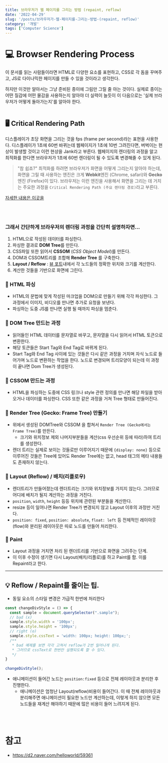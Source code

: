 ```yaml
---
title: 브라우저가 웹 페이지를 그리는 방법 (repaint, reflow)
date: '2022-04-29'
slug: '/posts/브라우저가-웹-페이지를-그리는-방법-(repaint, reflow)'
category: '개발'
tags: ['Computer Science']
---
```

# 💻 Browser Rendering Process

이 문서를 읽는 사람들이라면 HTML로 다양한 요소를 표현하고, CSS로 각 돔을 꾸며주고, JS로 다이나믹한 페이지를 만들 수 있을 것이라고 생각한다.

하지만 이것만 알아서는 그냥 준비된 종이에 그림만 그릴 줄 아는 것이다. 실제로 종이는 어떤 질감에 어떤 물감을 사용하는지 알아야 더 실력이 늘듯이 이 다음으로는 '실제 브라우저가 어떻게 돌아가는지'를 알아야 한다.
<br />
<br />

## 🖥  Critical Rendering Path
디스플레이가 초당 화면을 그리는 것을 fps (frame per second)라는 표현을 사용한다. 디스플레이가 1초에 60번 바뀌는데 웹페이지가 1초에 10번 그려진다면, 버벅이는 현상이 발생할 것이고 이런 현상을 Jank라고 부른다.
웹페이지의 렌더링의 과정을 알고 최적화를 한다면 브라우저가 1초에 60번 렌더링이 될 수 있도록 변경해줄 수 있게 된다. 
> "참 쉽죠?"
최적화를 하려면 브라우저가 화면을 어떻게 그리는지 알아야 하는데, 화면을 그릴 때 사용하는 엔진은 크게 **Webkit**엔진 (Chrome, safari)와 **Gecko**엔진 (Firefox)이 있다. 브라우저는 이런 엔진을 사용해서 화면을 그리는 데 거치는 주요한 과정을 `Critical Rendering Path (주요 렌더링 경로)`라고 부른다.

[자세한 내용은 이곳을](https://developer.mozilla.org/ko/docs/Web/Performance/Critical_rendering_path)

<br />
<br />

### 그래서 간단하게 브라우저의 렌더링 과정을 간단히 설명하자면...

1. HTML으로 작성된 데이터를 파싱한다.
2. 파싱한 결과로 **DOM Tree**를 만든다. 
3. CSS파일 또한 읽어서 **CSSOM** (*CSS Object Model*)를 만든다.
4. DOM과 CSSOM트리를 조합해 **Render Tree** 를 구축한다.
5. **Layout / Reflow** : [뷰 포트](https://developer.mozilla.org/ko/docs/Glossary/Viewport)내에서 각 노드들의 정확한 위치와 크기를 계산한다.
6. 계산한 것들을 기반으로 화면에 그린다.


### 🎈 HTML 파싱
- HTML의 문법에 맞게 작성된 마크업을 DOM으로 만들기 위해 각각 파싱한다. 그 과정에서 이미지, 비디오를 만나면 추가로 요청을 보낸다.
- 파싱하는 도중 JS를 만나면 실행 될 때까지 파싱을 멈춘다.
### 🎈 DOM Tree 만드는 과정
- 읽어들인 HTML 데이터를 문자열로 바꾸고, 문자열을 다시 읽어서 HTML 토큰으로 변환한다.
- 해당 토큰들은 Start Tag와 End Tag로 바뀌게 된다.
- Start Tag와 End Tag 사이에 있는 것들은 다시 같은 과정을 거치며 자식 노드로 들어가며 노드로 변환하는 작업을 한다. 노드로 변경되며 트리모양이 되는데 이 과정이 끝나면 Dom Tree가 생성된다.
### 🎈 CSSOM 만드는 과정
- HTML을 파싱하는 도중에 CSS 링크나 style 관련 정의를 만나면 해당 파일을 받아오거나 데이터를 파싱한다. CSS 또한 같은 과정을 거쳐 Tree 형태로 만들어진다.
### 🎈 Render Tree (Gecko: Frame Tree) 만들기
- 위에서 생성된 DOMTree와 CSSOM 을 합쳐서 `Render Tree (Gecko에서는 Frame Tree)`를 만든다.
  - 크기와 위치정보 제외 나머지부분들을 계산(css 우선순위 등에 따라)하여 트리를 생성한다.
- 렌더 트리는 실제로 보이는 것들로만 이루어지기 때문에 `{display: none}` 등으로 이루어진 것들은 Tree에 있어도 Render Tree에는 없고, head 태그의 메타 내용들도 존재하지 않는다.
### 🎈 Layout (Reflow) / 배치(리플로우)
- 렌더트리가 만들어졌는데 렌더트리는 크기와 위치정보를 가지지 않는다. 그러므로 어디에 배치가 될지 계산하는 과정을 거친다. 
- `position`, `width`, `height` 등등 위치에 관련된 부분들을 계산한다.
- resize 등이 일어나면 Render Tree가 변경되지 않고 Layout 이후의 과정만 거친다.
- `position: fixed`, `position: absolute`, `float: left` 등 전체적인 레이아웃(flow)와 분리된 레이아웃은 따로 노드를 만들어 처리한다.
### 🎈 Paint
- Layout 과정을 거치면 처리 된 렌더트리를 기반으로 화면을 그려주는 단계.
- 이 이후 수정이 생기면 다시 Layout(배치/리플로)를 하고 Paint를 함. 이를 Repaint라고 한다.

---

## 💡 Reflow / Repaint를 줄이는 팁.
- 동일 요소의 스타일 변경은 가급적 한번에 처리한다
```Javascript
const changeDivStyle = () => {
  const sample = document.querySelector(".sample");
  // bad (x)
  sample.style.width = '100px';
  sample.style.height = '100px';
  // right (o)
  sample.style.cssText = 'width: 100px; height: 100px;';
  /**
   * bad 예제를 보면 각각 고쳐서 reflow가 2번 일어나게 된다.
   * 그러므로 cssText로 한번만 실행되도록 할 수 있다.
   */
}
 
changeDivStyle();
```

- 애니메이션이 들어간 노드는 `position:fixed` 등으로 전체 레이아웃과 분리한 후 진행한다. 
  - 애니메이션은 엄청난 Layout(reflow)비용이 들어간다. 이 때 전체 레이아웃과 분리해주면 애니메이션이 필요한 노드만 계산하는데, 이렇게 하지 않으면 모든 노드들을 재계산 해야하기 때문에 많은 비용이 들어 느려지게 된다.
  
<br />
<br />

# 참고
- https://d2.naver.com/helloworld/59361